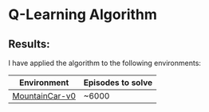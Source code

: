 # Q-Learning Algorithm

## Results:
I have applied the algorithm to the following environments:

|       Environment     |       Episodes to solve       |
|----------------------|--------------------------------|
|       [MountainCar-v0](MountainCar-v0/README.md)  |       ~6000       |
